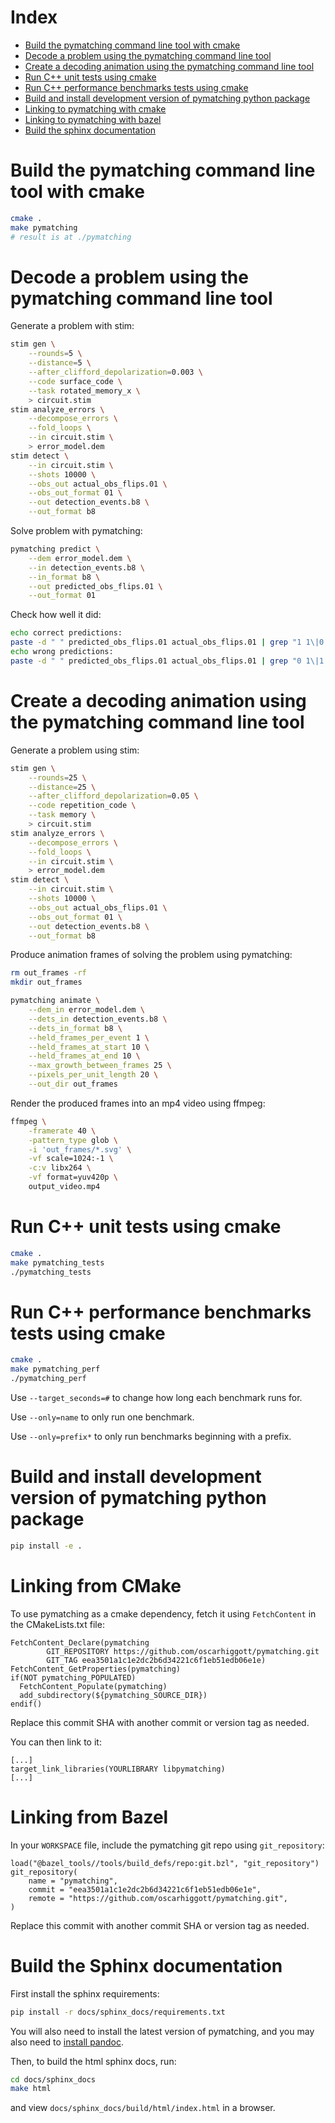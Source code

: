 # Index

- [Build the pymatching command line tool with cmake](#build-cmake)
- [Decode a problem using the pymatching command line tool](#decode)
- [Create a decoding animation using the pymatching command line tool](#decode-animate)
- [Run C++ unit tests using cmake](#cmake-test)
- [Run C++ performance benchmarks tests using cmake](#cmake-perf)
- [Build and install development version of pymatching python package](#pip-install)
- [Linking to pymatching with cmake](#cmake-linking)
- [Linking to pymatching with bazel](#bazel-linking)
- [Build the sphinx documentation](#sphinx)

# <a name="build-cmake"></a>Build the pymatching command line tool with cmake

```bash
cmake .
make pymatching
# result is at ./pymatching
```

# <a name="decode"></a>Decode a problem using the pymatching command line tool

Generate a problem with stim:

```bash
stim gen \
    --rounds=5 \
    --distance=5 \
    --after_clifford_depolarization=0.003 \
    --code surface_code \
    --task rotated_memory_x \
    > circuit.stim
stim analyze_errors \
    --decompose_errors \
    --fold_loops \
    --in circuit.stim \
    > error_model.dem
stim detect \
    --in circuit.stim \
    --shots 10000 \
    --obs_out actual_obs_flips.01 \
    --obs_out_format 01 \
    --out detection_events.b8 \
    --out_format b8
```

Solve problem with pymatching:

```bash
pymatching predict \
    --dem error_model.dem \
    --in detection_events.b8 \
    --in_format b8 \
    --out predicted_obs_flips.01 \
    --out_format 01
```

Check how well it did:

```bash
echo correct predictions:
paste -d " " predicted_obs_flips.01 actual_obs_flips.01 | grep "1 1\|0 0" | wc -l
echo wrong predictions:
paste -d " " predicted_obs_flips.01 actual_obs_flips.01 | grep "0 1\|1 0" | wc -l
```

# <a name="decode-animate"></a>Create a decoding animation using the pymatching command line tool

Generate a problem using stim:

```bash
stim gen \
    --rounds=25 \
    --distance=25 \
    --after_clifford_depolarization=0.05 \
    --code repetition_code \
    --task memory \
    > circuit.stim
stim analyze_errors \
    --decompose_errors \
    --fold_loops \
    --in circuit.stim \
    > error_model.dem
stim detect \
    --in circuit.stim \
    --shots 10000 \
    --obs_out actual_obs_flips.01 \
    --obs_out_format 01 \
    --out detection_events.b8 \
    --out_format b8
```

Produce animation frames of solving the problem using pymatching:

```bash
rm out_frames -rf
mkdir out_frames

pymatching animate \
    --dem_in error_model.dem \
    --dets_in detection_events.b8 \
    --dets_in_format b8 \
    --held_frames_per_event 1 \
    --held_frames_at_start 10 \
    --held_frames_at_end 10 \
    --max_growth_between_frames 25 \
    --pixels_per_unit_length 20 \
    --out_dir out_frames
```

Render the produced frames into an mp4 video using ffmpeg:

```bash
ffmpeg \
    -framerate 40 \
    -pattern_type glob \
    -i 'out_frames/*.svg' \
    -vf scale=1024:-1 \
    -c:v libx264 \
    -vf format=yuv420p \
    output_video.mp4
```

# <a name="cmake-test"></a>Run C++ unit tests using cmake

```bash
cmake .
make pymatching_tests
./pymatching_tests
```

# <a name="cmake-perf"></a>Run C++ performance benchmarks tests using cmake

```bash
cmake .
make pymatching_perf
./pymatching_perf
```

Use `--target_seconds=#` to change how long each benchmark runs for.

Use `--only=name` to only run one benchmark.

Use `--only=prefix*` to only run benchmarks beginning with a prefix.

# <a name="pip-install"></a>Build and install development version of pymatching python package

```bash
pip install -e .
```

# <a name="cmake-linking"></a>Linking from CMake

To use pymatching as a cmake dependency, fetch it using `FetchContent` in the CMakeLists.txt file:

```
FetchContent_Declare(pymatching
        GIT_REPOSITORY https://github.com/oscarhiggott/pymatching.git
        GIT_TAG eea3501a1c1e2dc2b6d34221c6f1eb51edb06e1e)
FetchContent_GetProperties(pymatching)
if(NOT pymatching_POPULATED)
  FetchContent_Populate(pymatching)
  add_subdirectory(${pymatching_SOURCE_DIR})
endif()
```

Replace this commit SHA with another commit or version tag as needed.

You can then link to it:

```
[...]
target_link_libraries(YOURLIBRARY libpymatching)
[...]
```

# <a name="bazel-linking"></a>Linking from Bazel

In your `WORKSPACE` file, include the pymatching git repo using `git_repository`:

```
load("@bazel_tools//tools/build_defs/repo:git.bzl", "git_repository")
git_repository(
    name = "pymatching",
    commit = "eea3501a1c1e2dc2b6d34221c6f1eb51edb06e1e",
    remote = "https://github.com/oscarhiggott/pymatching.git",
)
```

Replace this commit with another commit SHA or version tag as needed.

# <a name="sphinx"></a>Build the Sphinx documentation

First install the sphinx requirements:

```bash
pip install -r docs/sphinx_docs/requirements.txt
```

You will also need to install the latest version of pymatching, and you may also need to [install pandoc](https://pandoc.org/installing.html).

Then, to build the html sphinx docs, run:
```bash
cd docs/sphinx_docs
make html
```

and view `docs/sphinx_docs/build/html/index.html` in a browser.
